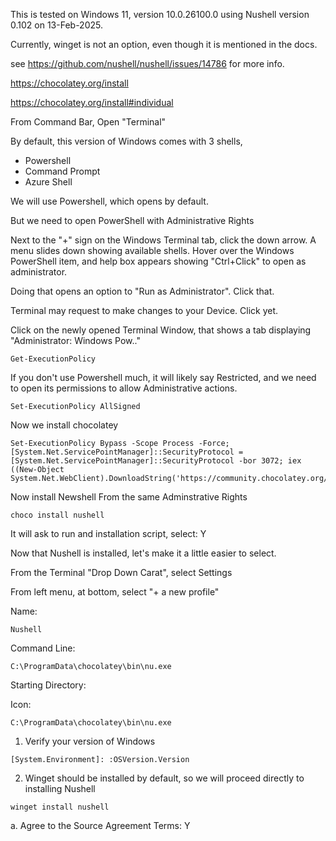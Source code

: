 This is tested on Windows 11, version 10.0.26100.0 using Nushell version 0.102 on 13-Feb-2025.

Currently, winget is not an option, even though it is mentioned in the docs.

see https://github.com/nushell/nushell/issues/14786 for more info.

https://chocolatey.org/install

https://chocolatey.org/install#individual

From Command Bar, Open "Terminal"

By default, this version of Windows comes with 3 shells,

- Powershell
- Command Prompt
- Azure Shell

We will use Powershell, which opens by default.

But we need to open PowerShell with Administrative Rights

Next to the "+" sign on the Windows Terminal tab, click the down arrow. A menu slides down showing available shells. Hover over the Windows PowerShell item, and help box appears showing "Ctrl+Click" to open as administrator.

Doing that opens an option to "Run as Administrator". Click that.

Terminal may request to make changes to your Device. Click yet.

Click on the newly opened Terminal Window, that shows a tab displaying "Administrator: Windows Pow.."

```
Get-ExecutionPolicy
```

If you don't use Powershell much, it will likely say Restricted, and we need to open its permissions to allow Administrative actions.

```
Set-ExecutionPolicy AllSigned
```

Now we install chocolatey

```
Set-ExecutionPolicy Bypass -Scope Process -Force; [System.Net.ServicePointManager]::SecurityProtocol = [System.Net.ServicePointManager]::SecurityProtocol -bor 3072; iex ((New-Object System.Net.WebClient).DownloadString('https://community.chocolatey.org/install.ps1'))
```

Now install Newshell
From the same Adminstrative Rights

```
choco install nushell
```

It will ask to run and installation script, select: Y

Now that Nushell is installed, let's make it a little easier to select.

From the Terminal "Drop Down Carat", select Settings

From left menu, at bottom, select "+ a new profile"

Name:

```
Nushell
```

Command Line:

```
C:\ProgramData\chocolatey\bin\nu.exe
```

Starting Directory:

Icon:

```
C:\ProgramData\chocolatey\bin\nu.exe
```

1.  Verify your version of Windows

```
[System.Environment]: :OSVersion.Version
```

2. Winget should be installed by default, so we will proceed directly to installing Nushell

```
winget install nushell
```

a. Agree to the Source Agreement Terms: Y
